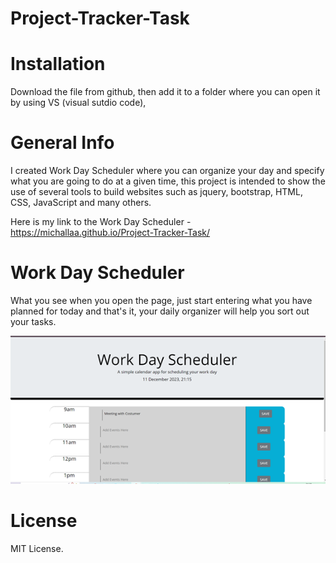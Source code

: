 # Project-Tracker-Task

# Installation
Download the file from github, then add it to a folder where you can open it by using VS (visual sutdio code),


# General Info
I created Work Day Scheduler where you can organize your day and specify what you are going to do at a given time, this project is intended to show the use of several tools to build websites such as jquery, bootstrap, HTML, CSS, JavaScript and many others.


Here is my link to the Work Day Scheduler - https://michallaa.github.io/Project-Tracker-Task/

# Work Day Scheduler

What you see when you open the page, just start entering what you have planned for today and that's it, your daily organizer will help you sort out your tasks.

![Work Day Scheduler](/assets/images/Work%20Day%20Scheduler.png)




# License
 
 MIT License.